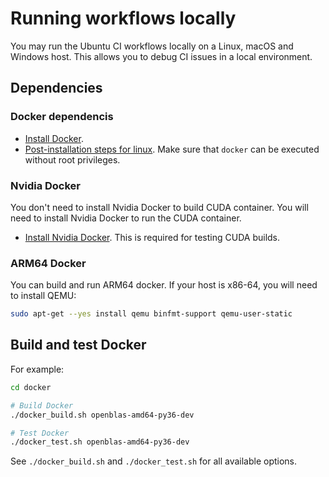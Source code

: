 # Running workflows locally

You may run the Ubuntu CI workflows locally on a Linux, macOS and Windows host.
This allows you to debug CI issues in a local environment.

## Dependencies

### Docker dependencis

- [Install Docker](https://docs.docker.com/get-docker/).
- [Post-installation steps for linux](https://docs.docker.com/engine/install/linux-postinstall/).
  Make sure that `docker` can be executed without root privileges.

### Nvidia Docker

You don't need to install Nvidia Docker to build CUDA container. You will need
to install Nvidia Docker to run the CUDA container.

- [Install Nvidia Docker](https://docs.nvidia.com/datacenter/cloud-native/container-toolkit/install-guide.html#setting-up-nvidia-container-toolkit).
  This is required for testing CUDA builds.

### ARM64 Docker

You can build and run ARM64 docker. If your host is x86-64, you will need to
install QEMU:

```bash
sudo apt-get --yes install qemu binfmt-support qemu-user-static
```

## Build and test Docker

For example:

```bash
cd docker

# Build Docker
./docker_build.sh openblas-amd64-py36-dev

# Test Docker
./docker_test.sh openblas-amd64-py36-dev
```

See `./docker_build.sh` and `./docker_test.sh` for all available options.
